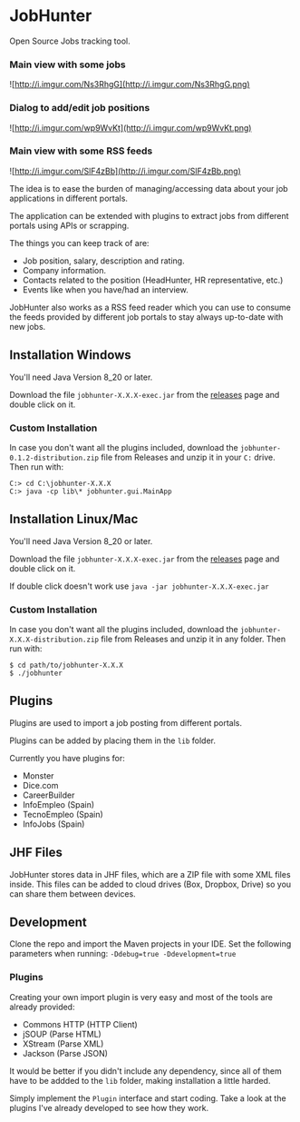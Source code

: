 JobHunter
=========

Open Source Jobs tracking tool. 

### Main view with some jobs
![http://i.imgur.com/Ns3RhgG](http://i.imgur.com/Ns3RhgG.png)

### Dialog to add/edit job positions
![http://i.imgur.com/wp9WvKt](http://i.imgur.com/wp9WvKt.png)

### Main view with some RSS feeds
![http://i.imgur.com/SlF4zBb](http://i.imgur.com/SlF4zBb.png)

The idea is to ease the burden of managing/accessing data about your job applications in different portals.

The application can be extended with plugins to extract jobs from different portals using APIs or scrapping.

The things you can keep track of are:

* Job position, salary, description and rating.
* Company information.
* Contacts related to the position (HeadHunter, HR representative, etc.)
* Events like when you have/had an interview.

JobHunter also works as a RSS feed reader which you can use to consume the feeds provided
by different job portals to stay always up-to-date with new jobs.

## Installation Windows

You'll need Java Version 8_20 or later.

Download the file `jobhunter-X.X.X-exec.jar` from the [releases](https://github.com/Eldelshell/JobHunter/releases) page and double click on it.

### Custom Installation

In case you don't want all the plugins included, download the `jobhunter-0.1.2-distribution.zip` file from Releases and unzip it in your `C:` drive. Then run with:

```
C:> cd C:\jobhunter-X.X.X
C:> java -cp lib\* jobhunter.gui.MainApp
```


## Installation Linux/Mac

You'll need Java Version 8_20 or later.

Download the file `jobhunter-X.X.X-exec.jar` from the [releases](https://github.com/Eldelshell/JobHunter/releases) page and double click on it.

If double click doesn't work use `java -jar jobhunter-X.X.X-exec.jar`

### Custom Installation

In case you don't want all the plugins included, download the `jobhunter-X.X.X-distribution.zip` file from Releases and unzip it in any folder. Then run with:

```
$ cd path/to/jobhunter-X.X.X
$ ./jobhunter
```

## Plugins

Plugins are used to import a job posting from different portals.

Plugins can be added by placing them in the `lib` folder.

Currently you have plugins for:

* Monster
* Dice.com
* CareerBuilder
* InfoEmpleo (Spain)
* TecnoEmpleo (Spain)
* InfoJobs (Spain)

## JHF Files

JobHunter stores data in JHF files, which are a ZIP file with some XML files inside. This files can be added to cloud drives (Box, Dropbox, Drive) so you can share them between devices.

## Development

Clone the repo and import the Maven projects in your IDE. Set the following parameters when running: `-Ddebug=true -Ddevelopment=true`

### Plugins

Creating your own import plugin is very easy and most of the tools are already provided:

* Commons HTTP (HTTP Client)
* jSOUP (Parse HTML)
* XStream (Parse XML)
* Jackson (Parse JSON)

It would be better if you didn't include any dependency, since all of them have to be addded to the `lib` folder, making installation a little harded.

Simply implement the `Plugin` interface and start coding. Take a look at the plugins I've already developed to see how they work.
